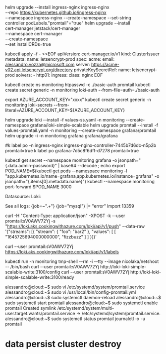 
helm upgrade --install ingress-nginx ingress-nginx \
  --repo https://kubernetes.github.io/ingress-nginx \
  --namespace ingress-nginx --create-namespace --set-string controller.podLabels."promtail"="true"
helm upgrade --install \
  cert-manager jetstack/cert-manager \
  --namespace cert-manager \
  --create-namespace \
  --set installCRDs=true

kubectl apply -f - <<EOF
apiVersion: cert-manager.io/v1
kind: ClusterIssuer
metadata:
  name: letsencrypt-prod
spec:
  acme:
    email: alessandro.vozza@microsoft.com
    server: https://acme-v02.api.letsencrypt.org/directory
    privateKeySecretRef:
      name: letsencrypt-prod
    solvers:
    - http01:
        ingress:
          class: nginx
EOF

kubectl create ns monitoring
htpasswd -c ./basic-auth promtail
kubectl create secret generic -n monitoring loki-auth --from-file=auth=./basic-auth

export AZURE_ACCOUNT_KEY="xxxx"
kubectl create secret generic -n monitoring loki-secrets --from-literal=AZURE_ACCOUNT_KEY=${AZURE_ACCOUNT_KEY}

helm upgrade loki --install -f values-ss.yaml -n monitoring --create-namespace grafana/loki-simple-scalable
helm upgrade promtail --install -f values-promtail.yaml  -n monitoring --create-namespace grafana/promtail
helm upgrade -i -n monitoring grafana grafana/grafana

#k label po -n ingress-nginx ingress-nginx-controller-7445b7d6dc-n5p2b promtail=true
k label po grafana-7d5c8f6dff-d7278 promtail=true

kubectl get secret --namespace monitoring grafana -o jsonpath="{.data.admin-password}" | base64 --decode ; echo
export POD_NAME=$(kubectl get pods --namespace monitoring -l "app.kubernetes.io/name=grafana,app.kubernetes.io/instance=grafana" -o jsonpath="{.items[0].metadata.name}")
kubectl --namespace monitoring port-forward $POD_NAME 3000

Datasource: Loki: 

See all logs: {job=~".+"}
{job="mysql"} |= "error"
Import 13359

curl -H "Content-Type: application/json" -XPOST  -k --user promtail:sV0AWV72Yj -s "https://loki.aks.cookingwithazure.com/loki/api/v1/push" --data-raw \
  '{"streams": [{ "stream": { "foo": "bar2" }, "values": [ [ "1645725694000000000", "fizzbuzz" ] ] }]}'

curl --user promtail:sV0AWV72Yj https://loki.aks.cookingwithazure.com/loki/api/v1/labels

kubectl run -n monitoring tmp-shell --rm -i --tty  --image nicolaka/netshoot -- /bin/bash
curl --user promtail:sV0AWV72Yj http://loki-loki-simple-scalable-write:3100/config
curl --user promtail:sV0AWV72Yj http://loki-loki-simple-scalable-write:3100/ready

alessandro@cloud:~$ sudo vi /etc/systemd/system/promtail.service
alessandro@cloud:~$ sudo vi /usr/local/bin/config-promtail.yml
alessandro@cloud:~$ sudo systemctl daemon-reload
alessandro@cloud:~$ sudo systemctl start promtail
alessandro@cloud:~$ sudo systemctl enable promtail
Created symlink /etc/systemd/system/multi-user.target.wants/promtail.service → /etc/systemd/system/promtail.service.
alessandro@cloud:~$ sudo systemctl status promtail
journalctl -x -u promtail

# data persist cluster destroy